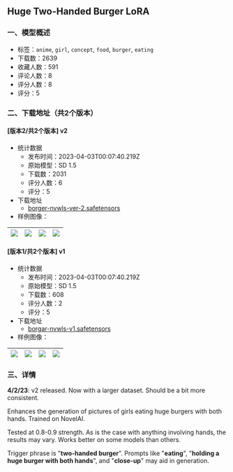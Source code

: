 ## Huge Two-Handed Burger LoRA
### 一、模型概述

- 标签：`anime`, `girl`, `concept`, `food`, `burger`, `eating`
- 下载数：2639
- 收藏人数：591
- 评论人数：8
- 评分人数：8
- 评分：5

### 二、下载地址（共2个版本）

#### [版本2/共2个版本] v2

- 统计数据
  - 发布时间：2023-04-03T00:07:40.219Z
  - 原始模型：SD 1.5
  - 下载数：2031
  - 评分人数：6
  - 评分：5
- 下载地址
  - [borger-nvwls-ver-2.safetensors](https://civitai.com/api/download/models/34071)
- 样例图像：

| <img src="https://image.civitai.com/xG1nkqKTMzGDvpLrqFT7WA/6b478fab-0acb-4e25-5856-2ab4d8617500/width=450/389182.jpeg" /> | <img src="https://image.civitai.com/xG1nkqKTMzGDvpLrqFT7WA/6a61e5bf-6ebd-4dac-dfd2-c40c73345d00/width=450/389113.jpeg" /> | <img src="https://image.civitai.com/xG1nkqKTMzGDvpLrqFT7WA/f61aa170-8026-4171-4d35-ef1c7c67ee00/width=450/389079.jpeg" /> | <img src="https://image.civitai.com/xG1nkqKTMzGDvpLrqFT7WA/d4100b52-896d-4235-0951-90b6d5336d00/width=450/389081.jpeg" /> |
| ---- | ---- | ---- | ---- |

#### [版本1/共2个版本] v1

- 统计数据
  - 发布时间：2023-04-03T00:07:40.219Z
  - 原始模型：SD 1.5
  - 下载数：608
  - 评分人数：2
  - 评分：5
- 下载地址
  - [borgar-nvwls-v1.safetensors](https://civitai.com/api/download/models/33376)
- 样例图像：

| <img src="https://image.civitai.com/xG1nkqKTMzGDvpLrqFT7WA/55a93791-cc69-4467-1360-a1e21bff6900/width=450/380338.jpeg" /> | <img src="https://image.civitai.com/xG1nkqKTMzGDvpLrqFT7WA/b42b16be-f7d1-4003-afed-8de418fa2700/width=450/380341.jpeg" /> | <img src="https://image.civitai.com/xG1nkqKTMzGDvpLrqFT7WA/caf80ece-9d00-4487-667f-04c66e72de00/width=450/380342.jpeg" /> | <img src="https://image.civitai.com/xG1nkqKTMzGDvpLrqFT7WA/0d116c51-0e9f-4d08-c55f-02c49cb11800/width=450/380340.jpeg" /> |
| ---- | ---- | ---- | ---- |


### 三、详情
<p><strong>4/2/23</strong>: v2 released. Now with a larger dataset. Should be a bit more consistent.</p><p></p><p>Enhances the generation of pictures of girls eating huge burgers with both hands. Trained on NovelAI.</p><p></p><p>Tested at 0.8-0.9 strength. As is the case with anything involving hands, the results may vary. Works better on some models than others.</p><p>Trigger phrase is "<strong>two-handed burger</strong>". Prompts like "<strong>eating</strong>", "<strong>holding a huge burger with both hands</strong>", and "<strong>close-up</strong>" may aid in generation.</p><p><br /></p>